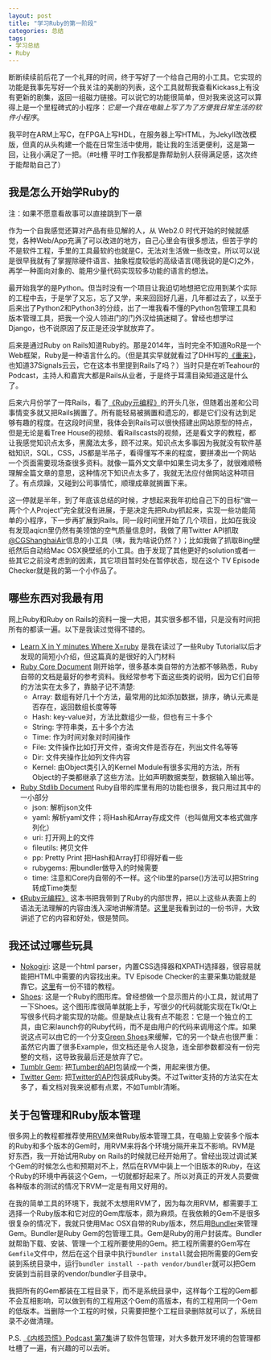 ```yaml
---
layout: post
title: "学习Ruby的第一阶段"
categories: 总结
tags:
- 学习总结
- Ruby
---
```


断断续续前后花了一个礼拜的时间，终于写好了一个给自己用的小工具。它实现的功能是我事先写好一个我关注的美剧的列表，这个工具就帮我查看Kickass上有没有更新的剧集，返回一组磁力链接。可以说它的功能很简单，但对我来说这可以算得上是一个里程碑式的小程序：*它是一个我在电脑上写了为了方便我日常生活的软件小程序*。

我平时在ARM上写C，在FPGA上写HDL，在服务器上写HTML，为Jekyll改改模版，但真的从头构建一个能在日常生活中使用，能让我的生活更便利，这是第一回，让我小满足了一把。（#吐槽 平时工作我都是靠帮助别人获得满足感，这次终于能帮助自己了）

## 我是怎么开始学Ruby的 ##

注：如果不愿意看故事可以直接跳到下一章

作为一个自我感觉还算对产品有些见解的人，从 Web2.0 时代开始的时候就感觉，各种Web/App充满了可以改进的地方，自己心里会有很多想法，但苦于学的不是软件工程，手里的工具最软的也就是C，无法对生活做一些改变。所以可以说是很早我就有了掌握除硬件语言、抽象程度较低的高级语言(嗯我说的是C)之外，再学一种面向对象的、能用少量代码实现较多功能的语言的想法。

最开始我学的是Python。但当时没有一个项目让我迫切地想把它应用到某个实际的工程中去，于是学了又忘，忘了又学，来来回回好几遍，几年都过去了，以至于后来出了Python2和Python3的分歧，出了一堆我看不懂的Python包管理工具和版本管理工具，把我一个没人领进门的门外汉给搞迷糊了。曾经也想学过Django，也不说原因了反正是还没学就放弃了。

后来是通过Ruby on Rails知道Ruby的。那是2014年，当时完全不知道RoR是一个Web框架，Ruby是一种语言什么的。（但是其实早就就看过了DHH写的[《重来》](http://book.douban.com/subject/5320866/)，也知道37Signals云云，它在这本书里提到Rails了吗？）当时只是在听Teahour的Podcast，主持人和嘉宾大都是Rails从业者，于是终于耳濡目染知道这是什么了。

后来六月份学了一阵Rails，看了[《Ruby元编程》](http://book.douban.com/subject/7056800/)的开头几张，但随着出差和公司事情变多就又把Rails搁置了。所有能轻易被搁置和遗忘的，都是它们没有达到足够有趣的程度。在这段时间里，我体会到Rails可以很快搭建出网站原型的特点，但是无论是看Tree House的视频、看Railscasts的视频，还是看文字的教程，都让我感觉知识点太多，黑魔法太多，顾不过来。知识点太多事因为我就没有软件基础知识，SQL，CSS，JS都是半吊子，看得懂写不来的程度，要拼凑出一个网站一个页面需要现场查很多资料。就像一篇外文文章中如果生词太多了，就很难顺畅理解全篇文章的意思，这种情况下知识点太多了，我就无法应付做网站这种项目了。有点烦躁，又碰到公司事情忙，顺理成章就搁置下来。

这一停就是半年，到了年底该总结的时候，才想起来我年初给自己下的目标“做一两个个人Project”完全就没有进展，于是决定先把Ruby抓起来，实现一些功能简单的小程序，下一步再扩展到Rails。同一段时间里开始了几个项目，比如在我没有发现aqicn里仍然有美领馆的空气质量信息时，我做了用Twitter API抓取[@CGShanghaiAir](http://twitter.com/cgshanghaiair)信息的小工具（咦，我为啥说仍然？）；比如我做了抓取Bing壁纸然后自动给Mac OSX换壁纸的小工具。由于发现了其他更好的solution或者一些其它之前没考虑到的因素，其它项目暂时处在暂停状态，现在这个 TV Episode Checker就是我的第一个小作品了。

## 哪些东西对我最有用 ##
网上Ruby和Ruby on Rails的资料一搜一大把，其实很多都不错，只是没有时间把所有的都读一遍。以下是我读过觉得不错的。

- [Learn X in Y minutes Where X=ruby](http://learnxinyminutes.com/docs/zh-cn/ruby-cn/) 是我在读过了一些Ruby Tutorial以后才发现的简短小介绍，但这篇真的是很好的入门材料
- [Ruby Core Document](http://ruby-doc.org/core-2.2.0/) 刚开始学，很多基本类自带的方法都不够熟悉，Ruby自带的文档是最好的参考资料。我经常参考下面这些类的说明，因为它们自带的方法实在太多了，靠脑子记不清楚:
    - Array: 数组有好几十个方法，最常用的比如添加数据，排序，确认元素是否存在，返回数组长度等等
    - Hash: key-value对，方法比数组少一些，但也有三十多个
    - String: 字符串类，五十多个方法
    - Time: 作为时间对象对时间操作
    - File: 文件操作比如打开文件，查询文件是否存在，列出文件名等等
    - Dir: 文件夹操作比如列文件内容
    - Kernel: 由Object类引入的Kernel Module有很多实用的方法，所有Object的子类都继承了这些方法。比如声明数据类型，数据输入输出等。
- [Ruby Stdlib Document](http://ruby-doc.org/stdlib-2.2.0/) Ruby自带的库里有用的功能也很多，我只用过其中的一小部分
  - json: 解析json文件
  - yaml: 解析yaml文件；将Hash和Array存成文件（也叫做用文本格式做序列化）
  - uri: 打开网上的文件
  - fileutils: 拷贝文件
  - pp: Pretty Print 把Hash和Array打印得好看一些
  - rubygems: 用bundler做导入的时候需要
  - time: 注意和Core内自带的不一样。这个lib里的parse()方法可以把String转成Time类型
- [《Ruby元编程》](http://book.douban.com/subject/7056800/) 这本书把我带到了Ruby的内部世界，把以上这些从表面上的语法无法理解的内容由浅入深地讲解清楚。[这里](http://www.infoq.com/cn/articles/ruby-white-magic-book)是我看到过的一份书评，大致讲述了它的内容和好处，很是赞同。

## 我还试过哪些玩具 ##
- [Nokogiri](http://www.nokogiri.org/): 这是一个html parser，内置CSS选择器和XPATH选择器，很容易就能把HTML中需要的内容找出来。TV Episode Checker的主要采集功能就是靠它。[这里](http://ruby.bastardsbook.com/chapters/html-parsing/)有一份不错的教程。
- [Shoes](http://shoesrb.com/): 这是一个Ruby的图形库。曾经想做一个显示图片的小工具，就试用了一下Shoes。这个图形库很简单就能上手，写很少的代码就能实现在Tk/Qt上写很多代码才能实现的功能。但是缺点让我有点不能忍：它是一个独立的工具，由它来launch你的Ruby代码，而不是由用户的代码来调用这个库。如果说这点可以由它的一个分支[Green Shoes](https://ashbb.github.io/green_shoes/Introducing.html)来缓解，它的另一个缺点也很严重：虽然它内置了很多Example，但文档还是令人捉急，连全部参数都没有一份完整的文档，这导致我最后还是放弃了它。
- [Tumblr Gem](https://github.com/tumblr/tumblr_client): 把[Tumber的API](https://github.com/tumblr/tumblr_client)包装成一个类，用起来很方便。
- [Twitter Gem](https://github.com/sferik/twitter): 把[Twitter的API](https://dev.twitter.com/overview/api)包装成Ruby类。不过Twitter支持的方法实在太多了，看文档对我来说都有点累，不如Tumblr清晰。

## 关于包管理和Ruby版本管理 ##
很多网上的教程都推荐使用[RVM](http://rvm.io/)来做Ruby版本管理工具，在电脑上安装多个版本的Ruby和多个版本的Gem时，用RVM来将各个环境分隔开来互不影响。RVM是好东西，我一开始试用Ruby on Rails的时候就已经开始用了。曾经出现过调试某个Gem的时候怎么也和预期对不上，然后在RVM中装上一个旧版本的Ruby，在这个Ruby的环境中再装这个Gem，一切就都好起来了。所以对真正的开发人员要做各种版本的测试的情况下RVM一定是有用又好用的。

在我的简单工具的环境下，我就不太想用RVM了，因为每次用RVM，都需要手工选择一个Ruby版本和它对应的Gem库版本，颇为麻烦。在我依赖的Gem不是很多很复杂的情况下，我就只使用Mac OSX自带的Ruby版本，然后用[Bundler](http://bundler.io/)来管理Gem。Bundler是Ruby Gem的包管理工具。Gem是Ruby的用户封装库。Bundler就帮助下载、安装、管理一个工程所要使用的Gem。把工程所需要的Gem写在`Gemfile`文件中，然后在这个目录中执行`bundler install`就会把所需要的Gem安装到系统目录中，运行`bundler install --path vendor/bundler`就可以把Gem安装到当前目录的vendor/bundler子目录中。

我把所有的Gem都装在工程目录下，而不是系统目录中，这样每个工程的Gem都不会互相影响，可以做到有的工程用这个Gem的高版本，有的工程用同一个Gem的低版本。当删除一个工程的时候，只需要把整个工程目录删除就可以了，系统目录不必做清理。

P.S. [《内核恐慌》Podcast 第7集](http://ipn.li/kernelpanic/7/)讲了软件包管理，对大多数开发环境的包管理都吐槽了一遍，有兴趣的可以去听。